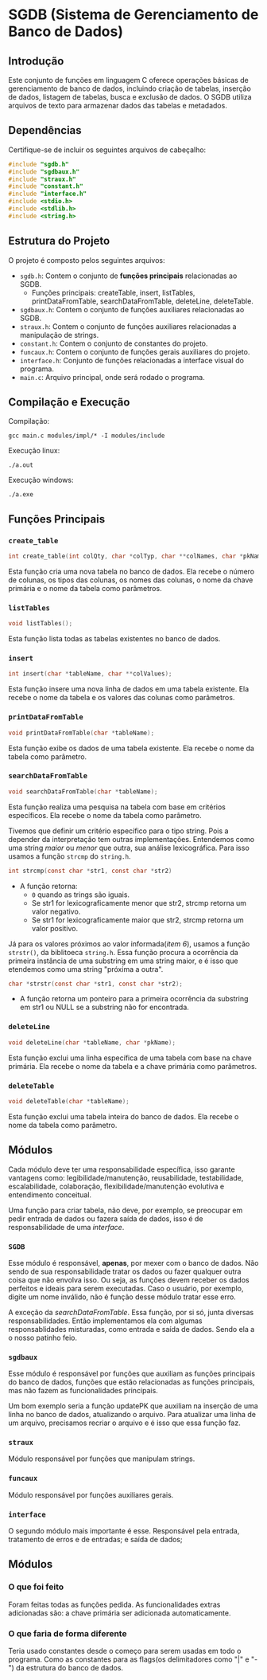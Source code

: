 # SGDB (Sistema de Gerenciamento de Banco de Dados)

## Introdução
Este conjunto de funções em linguagem C oferece operações básicas de gerenciamento de banco de dados, incluindo criação de tabelas, inserção de dados, listagem de tabelas, busca e exclusão de dados. O SGDB utiliza arquivos de texto para armazenar dados das tabelas e metadados.

## Dependências
Certifique-se de incluir os seguintes arquivos de cabeçalho:
```c
#include "sgdb.h"
#include "sgdbaux.h"
#include "straux.h"
#include "constant.h"
#include "interface.h"
#include <stdio.h>
#include <stdlib.h>
#include <string.h>
```

## Estrutura do Projeto

O projeto é composto pelos seguintes arquivos:

- `sgdb.h`: Contem o conjunto de **funções principais** relacionadas ao SGDB.
  - Funções principais: createTable, insert, listTables, printDataFromTable, searchDataFromTable, deleteLine, deleteTable. 
- `sgdbaux.h`: Contem o conjunto de funções auxiliares relacionadas ao SGDB.
- `straux.h`: Contem o conjunto de funções auxiliares relacionadas a manipulação de strings.
- `constant.h`: Contem o conjunto de constantes do projeto.
- `funcaux.h`: Contem o conjunto de funções gerais auxiliares do projeto.
- `interface.h`: Conjunto de funções relacionadas a interface visual do programa.
- `main.c`: Arquivo principal, onde será rodado o programa.

## Compilação e Execução
Compilação:
```
gcc main.c modules/impl/* -I modules/include 
```
Execução linux:
```
./a.out
```
Execução windows:
```
./a.exe
```

## Funções Principais

### `create_table`

```c
int create_table(int colQty, char *colTyp, char **colNames, char *pkName, char *tableName);
```
Esta função cria uma nova tabela no banco de dados. Ela recebe o número de colunas, os tipos das colunas, os nomes das colunas, o nome da chave primária e o nome da tabela como parâmetros.

### `listTables`

```c
void listTables();
```
Esta função lista todas as tabelas existentes no banco de dados.

### `insert`

```c
int insert(char *tableName, char **colValues);
```
Esta função insere uma nova linha de dados em uma tabela existente. Ela recebe o nome da tabela e os valores das colunas como parâmetros.

### `printDataFromTable`

```c
void printDataFromTable(char *tableName);
```
Esta função exibe os dados de uma tabela existente. Ela recebe o nome da tabela como parâmetro.

### `searchDataFromTable`

```c
void searchDataFromTable(char *tableName);
```
Esta função realiza uma pesquisa na tabela com base em critérios específicos. Ela recebe o nome da tabela como parâmetro.

Tivemos que definir um critério específico para o tipo string. Pois a depender da interpretação tem outras implementações. Entendemos como uma string *maior* ou *menor* que outra, sua análise lexicográfica. Para isso usamos a função `strcmp` do `string.h`. 
```c
int strcmp(const char *str1, const char *str2)
```
- A função retorna:
  -  `0` quando as trings são iguais.
  - Se str1 for lexicograficamente menor que str2, strcmp retorna um valor negativo.
  - Se str1 for lexicograficamente maior que str2, strcmp retorna um valor positivo.

Já para os valores próximos ao valor informada(*item 6*), usamos a função `strstr()`, da biblitoeca `string.h`. Essa função procura a ocorrência da primeira instância de uma substring em uma string maior, e é isso que etendemos como uma string "próxima a outra".
```c
char *strstr(const char *str1, const char *str2);
```
- A função retorna um ponteiro para a primeira ocorrência da substring em str1 ou NULL se a substring não for encontrada.

### `deleteLine`

```c
void deleteLine(char *tableName, char *pkName);
```
Esta função exclui uma linha específica de uma tabela com base na chave primária. Ela recebe o nome da tabela e a chave primária como parâmetros.

### `deleteTable`

```c
void deleteTable(char *tableName);
```
Esta função exclui uma tabela inteira do banco de dados. Ela recebe o nome da tabela como parâmetro.

## Módulos

Cada módulo deve ter uma responsabilidade específica, isso garante vantagens como: legibilidade/manutenção, reusabilidade, testabilidade, escalabilidade, colaboração, flexibilidade/manutenção evolutiva e entendimento conceitual.

Uma função para criar tabela, não deve, por exemplo, se preocupar em pedir entrada de dados ou fazera saída de dados, isso é de responsabilidade de uma *interface*.

### `SGDB`
Esse módulo é responsável, **apenas**, por mexer com o banco de dados. Não sendo de sua responsabilidade tratar os dados ou fazer qualquer outra coisa que não envolva isso. Ou seja, as funções devem receber os dados perfeitos e ideais para serem executadas. Caso o usuário, por exemplo, digite um nome inválido, não é função desse módulo tratar esse erro.

A exceção da *searchDataFromTable*. Essa função, por si só, junta diversas responsabilidades. Então implementamos ela com algumas responsablidades misturadas, como entrada e saída de dados. Sendo ela a  o nosso patinho feio.

### `sgdbaux`
Esse módulo é responsável por funções que auxiliam as funções principais do banco de dados, funções que estão relacionadas as funções principais, mas não fazem as funcionalidades principais.

Um bom exemplo seria a função updatePK que auxiliam na inserção de uma linha no banco de dados, atualizando o arquivo. Para atualizar uma linha de um arquivo, precisamos recriar o arquivo e é isso que essa função faz.

### `straux`
Módulo responsável por funções que manipulam strings.

### `funcaux`
Módulo responsável por funções auxiliares gerais.

### `interface`
O segundo módulo mais importante é esse. Responsável pela entrada, tratamento de erros e de entradas; e saída de dados;

## Módulos

### O que foi feito
Foram feitas todas as funções pedida. As funcionalidades extras adicionadas são: a chave primária ser adicionada automaticamente.

### O que faria de forma diferente
Teria usado constantes desde o começo para serem usadas em todo o programa. Como as constantes para as flags(os delimitadores como "|" e "-") da estrutura do banco de dados.

